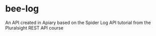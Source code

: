 # bee-log
An API created in Apiary based on the Spider Log API tutorial from the Pluralsight REST API course
